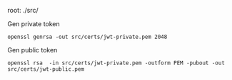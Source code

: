 root: ./src/

Gen private token
```shell
openssl genrsa -out src/certs/jwt-private.pem 2048
```
Gen public token
```shell
openssl rsa  -in src/certs/jwt-private.pem -outform PEM -pubout -out src/certs/jwt-public.pem
```
